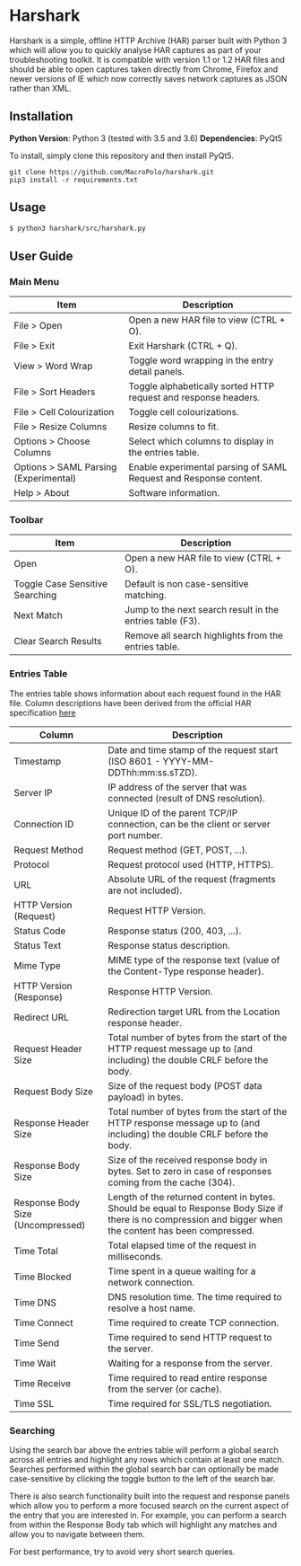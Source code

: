# Harshark

Harshark is a simple, offline HTTP Archive (HAR) parser built with Python 3 which will allow you to quickly analyse HAR captures as part of your troubleshooting toolkit.
It is compatible with version 1.1 or 1.2 HAR files and should be able to open
captures taken directly from Chrome, Firefox and newer versions of IE which now
correctly saves network captures as JSON rather than XML.

## Installation

**Python Version**: Python 3 (tested with 3.5 and 3.6)
**Dependencies**: PyQt5

To install, simply clone this repository and then install PyQt5.
```
git clone https://github.com/MacroPolo/harshark.git
pip3 install -r requirements.txt
```

## Usage
```bash
$ python3 harshark/src/harshark.py
```
## User Guide

### Main Menu

| Item  | Description |
| ------------- | ------------- |
| File > Open  | Open a new HAR file to view (CTRL + O).  |
| File > Exit  | Exit Harshark (CTRL + Q).  |
| View > Word Wrap  | Toggle word wrapping in the entry detail panels.  |
| File > Sort Headers  | Toggle alphabetically sorted HTTP request and response headers.  |
| File > Cell Colourization  | Toggle cell colourizations.  |
| File > Resize Columns  | Resize columns to fit.  |
| Options > Choose Columns  | Select which columns to display in the entries table.  |
| Options > SAML Parsing (Experimental) | Enable experimental parsing of SAML Request and Response content.  |
| Help > About | Software information.  |

### Toolbar

| Item  | Description |
| ------------- | ------------- |
| Open  | Open a new HAR file to view (CTRL + O).  |
| Toggle Case Sensitive Searching  | Default is non case-sensitive matching.  |
| Next Match  | Jump to the next search result in the entries table (F3).  |
| Clear Search Results  | Remove all search highlights from the entries table.  |

### Entries Table

The entries table shows information about each request found in the HAR file. Column descriptions have been derived from the official HAR specification [here](http://www.softwareishard.com/blog/har-12-spec/#response)

| Column  | Description |
| ------------- | ------------- |
| Timestamp  | Date and time stamp of the request start (ISO 8601 - YYYY-MM-DDThh:mm:ss.sTZD).  |
| Server IP  | IP address of the server that was connected (result of DNS resolution).  |
| Connection ID  | Unique ID of the parent TCP/IP connection, can be the client or server port number.  |
| Request Method  | Request method (GET, POST, ...).  |
| Protocol  | Request protocol used (HTTP, HTTPS).  |
| URL  | Absolute URL of the request (fragments are not included).  |
| HTTP Version (Request) | Request HTTP Version.  |
| Status Code  | Response status (200, 403, ...).  |
| Status Text  | Response status description.  |
| Mime Type  | MIME type of the response text (value of the Content-Type response header).  |
| HTTP Version (Response) | Response HTTP Version.  |
| Redirect URL | Redirection target URL from the Location response header.  |
| Request Header Size  | Total number of bytes from the start of the HTTP request message up to (and including) the double CRLF before the body.  |
| Request Body Size  | Size of the request body (POST data payload) in bytes.  |
| Response Header Size  | Total number of bytes from the start of the HTTP response message up to (and including) the double CRLF before the body.  |
| Response Body Size  | Size of the received response body in bytes. Set to zero in case of responses coming from the cache (304).  |
| Response Body Size (Uncompressed)  | Length of the returned content in bytes. Should be equal to Response Body Size if there is no compression and bigger when the content has been compressed.  |
| Time Total  | Total elapsed time of the request in milliseconds.  |
| Time Blocked  | Time spent in a queue waiting for a network connection.  |
| Time DNS  | DNS resolution time. The time required to resolve a host name.  |
| Time Connect  | Time required to create TCP connection.  |
| Time Send  | Time required to send HTTP request to the server.  |
| Time Wait  | Waiting for a response from the server.  |
| Time Receive  | Time required to read entire response from the server (or cache).  |
| Time SSL  | Time required for SSL/TLS negotiation.  |

### Searching

Using the search bar above the entries table will perform a global search across all entries and highlight any rows which contain at least one match. Searches performed within the global search bar can optionally be made case-sensitive by clicking the toggle button to the left of the search bar.

There is also search functionality built into the request and response panels which allow you to perform a more focused search on the current aspect of the entry that you are interested in. For example, you can perform a search from within the Response Body tab which will highlight any matches and allow you to navigate between them.

For best performance, try to avoid very short search queries.